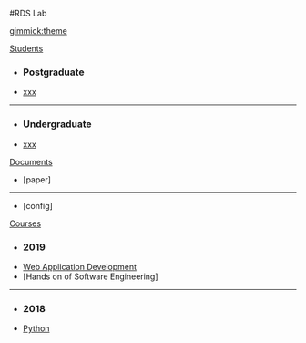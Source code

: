 #RDS Lab

[gimmick:theme](bootstrap)
<!-- [gimmick:theme](yeti) -->
<!-- [gimmick:theme](simplex) -->
<!-- [gimmick:theme](readable) -->

[Students]()

  * ### Postgraduate
  * [xxx](blog/2book/books.md)
  - - - -
  * ### Undergraduate   
  * [xxx](blog/2book/info-fragmentation-age-remark.md)

[Documents]()
  * [paper]
  ----
  * [config]

[Courses]()
  * ### 2019
  * [Web Application Development](blog/2book/books.md)
  * [Hands on of Software Engineering]
  - - - -
  * ### 2018   
  * [Python](blog/2book/info-fragmentation-age-remark.md) 

<!-- [gimmick:themechooser](选择皮肤) -->

<!-- [在线编辑](http://prose.io/#liminany/m) -->
